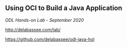 ## Using OCI to Build a Java Application 

*ODL Hands-on Lab - September 2020*

http://delabassee.com/lab/

https://github.com/delabassee/odl-java-hol
